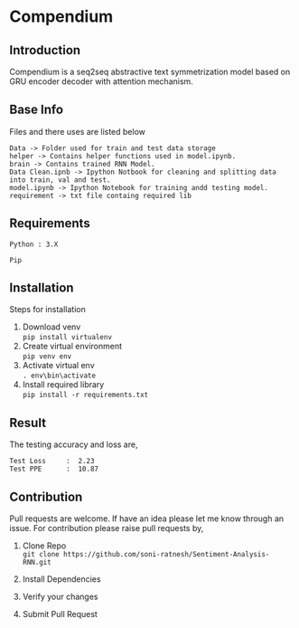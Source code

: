 # Compendium
## Introduction
Compendium is a seq2seq abstractive text symmetrization model based on GRU encoder decoder with attention mechanism.  
## Base Info
Files and there uses are listed below
     
    Data -> Folder used for train and test data storage
    helper -> Contains helper functions used in model.ipynb.
    brain -> Contains trained RNN Model.
    Data Clean.ipnb -> Ipython Notbook for cleaning and splitting data into train, val and test.
    model.ipynb -> Ipython Notebook for training andd testing model.
    requirement -> txt file containg required lib
## Requirements

`Python : 3.X`

`Pip`

## Installation
Steps for installation
1. Download venv<br>
`pip install virtualenv`
2. Create virtual environment<br>
`pip venv env`
3. Activate virtual env<br>
`. env\bin\activate`
4. Install required library<br>
`pip install -r requirements.txt`  

## Result
The testing accuracy and loss are,<br>

    Test Loss     :  2.23
    Test PPE      :  10.87

## Contribution
Pull requests are welcome. If have an idea please let me know through an issue.
For contribution please raise pull requests by,

1. Clone Repo<br>
`git clone https://github.com/soni-ratnesh/Sentiment-Analysis-RNN.git`
2. Install Dependencies <br>

3. Verify your changes

4. Submit Pull Request
